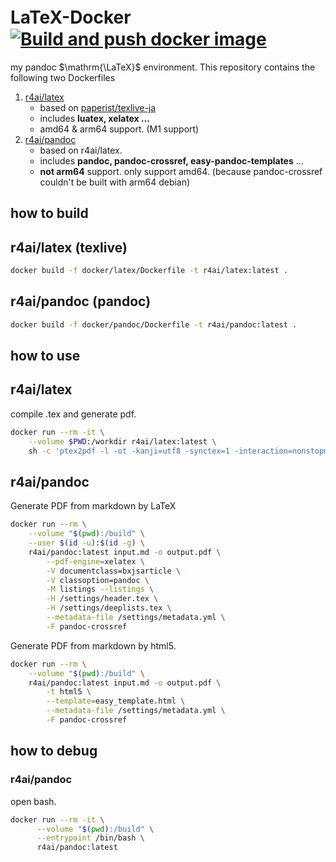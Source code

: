 # LaTeX-Docker　[![Build and push docker image](https://github.com/e9716/LaTeX-Docker/actions/workflows/docker-image.yml/badge.svg?branch=main)](https://github.com/e9716/LaTeX-Docker/actions/workflows/docker-image.yml)

my pandoc $\mathrm{\LaTeX}$ environment.
This repository contains the following two Dockerfiles

1. [r4ai/latex](https://hub.docker.com/r/r4ai/latex)
   - based on [paperist/texlive-ja](https://github.com/Paperist/texlive-ja)
   - includes **luatex, xelatex ...**
   - amd64 & arm64 support. (M1 support)
1. [r4ai/pandoc](https://hub.docker.com/r/r4ai/pandoc)
   - based on r4ai/latex.
   - includes **pandoc, pandoc-crossref, easy-pandoc-templates** ...
   - **not arm64** support. only support amd64.
     (because pandoc-crossref couldn't be built with arm64 debian)

## how to build

## r4ai/latex (texlive)

```bash
docker build -f docker/latex/Dockerfile -t r4ai/latex:latest .
```

## r4ai/pandoc (pandoc)

```bash
docker build -f docker/pandoc/Dockerfile -t r4ai/pandoc:latest .
```

## how to use

## r4ai/latex

compile .tex and generate pdf.

```bash
docker run --rm -it \
    --volume $PWD:/workdir r4ai/latex:latest \
    sh -c 'ptex2pdf -l -ot -kanji=utf8 -synctex=1 -interaction=nonstopmode -halt-on-error -file-line-error main.tex'
```

## r4ai/pandoc

Generate PDF from markdown by LaTeX

```bash
docker run --rm \
    --volume "$(pwd):/build" \
    --user $(id -u):$(id -g) \
    r4ai/pandoc:latest input.md -o output.pdf \
        --pdf-engine=xelatex \
        -V documentclass=bxjsarticle \
        -V classoption=pandoc \
        -M listings --listings \
        -H /settings/header.tex \
        -H /settings/deeplists.tex \
        --metadata-file /settings/metadata.yml \
        -F pandoc-crossref
```

Generate PDF from markdown by html5.

```bash
docker run --rm \
    --volume "$(pwd):/build" \
    r4ai/pandoc:latest input.md -o output.pdf \
        -t html5 \
        --template=easy_template.html \
        --metadata-file /settings/metadata.yml \
        -F pandoc-crossref
```

## how to debug

### r4ai/pandoc

open bash.

```bash
docker run --rm -it \
      --volume "$(pwd):/build" \
      --entrypoint /bin/bash \
      r4ai/pandoc:latest
```
